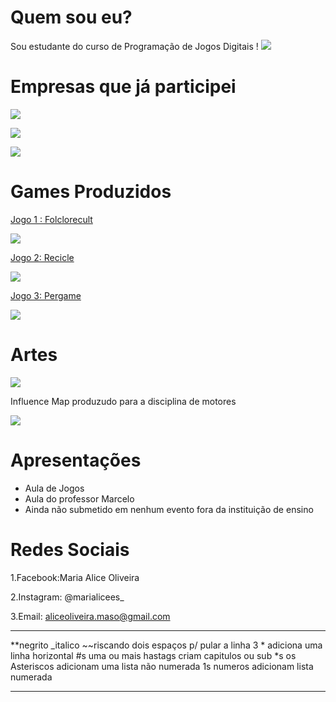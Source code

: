


#  Quem sou eu?

Sou estudante do curso de Programação de Jogos Digitais !
![](maria.jpg)

# Empresas que já participei

![](alices.png)

![](Elice.png)

![](alfajoft.png)

#  Games Produzidos

[Jogo 1 : Folclorecult](https://eliciaa.github.io/Folclorecult)

![](folclorecult.png)

[Jogo 2:  Recicle](https://alicinhaa.github.io/Recicle)

![](Recicle.png) 

[Jogo 3:  Pergame](https://eliciaa.github.io/Pergame)

![](pergame.png)  

#  Artes 
![](https://www.google.com.br/search?q=pixel+art+gato&tbm=isch&tbo=u&source=univ&sa=X&ved=0ahUKEwirivC58JjZAhXCf5AKHfW0BPkQsAQIJw&biw=1920&bih=974#imgrc=kYzvpcmiyPp-cM:)


Influence Map produzudo para a disciplina de motores

![](PhotoGrid_1518328631443.jpg)

#  Apresentações
* Aula de Jogos 
* Aula do professor  Marcelo  
* Ainda não submetido em nenhum evento fora da instituição de ensino
  
# Redes Sociais

1.Facebook:Maria Alice Oliveira

2.Instagram: @marialicees_

3.Email: aliceoliveira.maso@gmail.com 

***


**negrito
_italico
~~riscando
  dois espaços p/ pular a linha 
  3 * adiciona uma linha horizontal
  #s uma ou mais hastags criam capitulos ou sub
  *s os Asteriscos adicionam uma lista não numerada 
  1s numeros adicionam lista numerada
  
  ***

